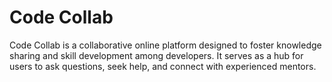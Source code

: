 # Code Collab

Code Collab is a collaborative online platform designed to foster knowledge sharing and skill development among developers. It serves as a hub for users to ask questions, seek help, and connect with experienced mentors.
